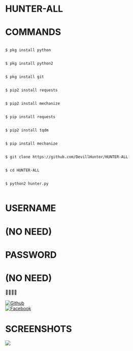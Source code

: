 # HUNTER-ALL
# COMMANDS
````

$ pkg install python


$ pkg install python2


$ pkg install git


$ pip2 install requests


$ pip2 install mechanize


$ pip install requests


$ pip2 install tqdm


$ pip install mechanize


$ git clone https://github.com/DevillHunter/HUNTER-ALL


$ cd HUNTER-ALL


$ python2 hunter.py


````

# USERNAME 
 # (NO NEED)
# PASSWORD 
 # (NO NEED)

<b>🔰🔰🔰🔰</b> </br> <br>[![Github](https://img.shields.io/badge/Github-Hunterboy_Alamin-dimgray?style=flat-square&logo=github)](https://github.com/DevillHunter)<br> [![Facebook](https://img.shields.io/badge/Facebook-Hunterboy_Alamin-blue?style=flat-square&logo=facebook)](https://www.facebook.com/alaminkhan.60)

# SCREENSHOTS

![](https://d.top4top.io/p_19116nrbq0.jpg)
